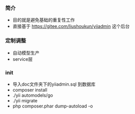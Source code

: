 ### 简介
* 目的就是避免基础的重复性工作
* 直接基于 https://gitee.com/liushoukun/yiiadmin 这个后台

### 定制调整
* 自动模型生产
* service层

### init 
* 导入doc文件夹下的yiiadmin.sql 到数据库
* composer install
* ./yii automodels/go
* ./yii migrate
* php composer.phar dump-autoload -o